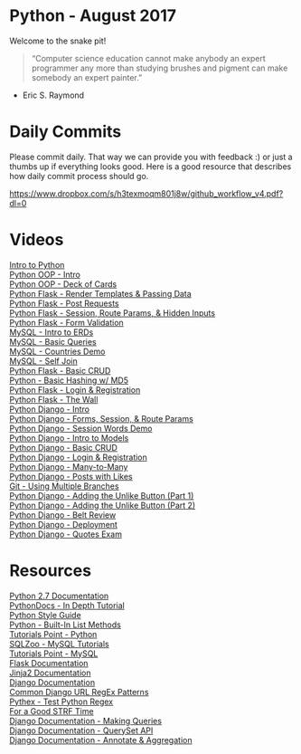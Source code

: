 Python - August 2017
====================

Welcome to the snake pit! 

> “Computer science education cannot make anybody an expert programmer any more than studying brushes and pigment can make somebody an expert painter.”
- Eric S. Raymond

# Daily Commits

Please commit daily. That way we can provide you with feedback :) or just a thumbs up if everything looks good. Here is a good resource that describes how daily commit process should go.

https://www.dropbox.com/s/h3texmoqm801j8w/github_workflow_v4.pdf?dl=0

# Videos

[Intro to Python](https://youtu.be/Q7m9ktPyQXY "Intro to Python") <br>
[Python OOP - Intro](https://youtu.be/8geYlZAOCQM "Python OOP") <br>
[Python OOP - Deck of Cards](https://youtu.be/jDq8xPocaAg "Python OOP - Deck of Cards") <br>
[Python Flask - Render Templates & Passing Data](https://youtu.be/itXnqPaOFFw "Python Flask - Render Templates & Passing Data") <br>
[Python Flask - Post Requests](https://youtu.be/_pL-c6C6w_0 "Python Flask - Post Requests") <br>
[Python Flask - Session, Route Params, & Hidden Inputs
](https://youtu.be/1a7kQXdJ8q8 "Python Flask - Session, Route Params, & Hidden Inputs
") <br>
[Python Flask - Form Validation](https://youtu.be/ibLTCJV6es4 "Python Flask - Form Validation") <br>
[MySQL - Intro to ERDs](https://youtu.be/WiGja4lAMdA "MySQL - Intro to ERDs") <br>
[MySQL - Basic Queries](https://youtu.be/HnVZPsZBwGk "MySQL - Basic Queries") <br>
[MySQL - Countries Demo](https://youtu.be/_2U8Gmvv9gw "MySQL - Countries Demo") <br>
[MySQL - Self Join](https://youtu.be/sLDSe7Rti0E "MySQL - Self Join") <br>
[Python Flask - Basic CRUD](https://youtu.be/IiHH5MD68Po "MySQL - Basic CRUD") <br>
[Python - Basic Hashing w/ MD5](https://youtu.be/AXBuVJcWk0E "Python - Basic Hashing w/ MD5") <br>
[Python Flask - Login & Registration](https://youtu.be/eIJhkEb1Cnk "Python - Login & Registration") <br>
[Python Flask - The Wall ](https://youtu.be/DlNnXyM6KwQ "Python - The Wall") <br>
[Python Django - Intro ](https://youtu.be/KCwRH0AJ4yU "Python Django - Intro ") <br>
[Python Django - Forms, Session, & Route Params](https://youtu.be/GJJzeNJOXIw "Python Django - Forms, Session, & Route Params") <br>
[Python Django - Session Words Demo ](https://youtu.be/Vfcp3fIrSrs "Python Django - Session Words Demo") <br>
[Python Django - Intro to Models ](https://youtu.be/wsSEMNWc6wY "Python Django - Intro to Models") <br>
[Python Django - Basic CRUD](https://youtu.be/e-V4XsbKN5E "Python Django - Basic CRUD") <br>
[Python Django - Login & Registration](https://youtu.be/vaNlU2BC2Lw "Python Django - Login & Registration") <br>
[Python Django - Many-to-Many](https://youtu.be/LJjXdxAMTOs "Python Django - Many-to-Many") <br>
[Python Django - Posts with Likes](https://youtu.be/XIgdQfKl84U "Python Django - Post with Likes") <br>
[Git - Using Multiple Branches](https://youtu.be/tAerkoqYKEc "Git - Using Multiple Branches") <br>
[Python Django - Adding the Unlike Button (Part 1)](https://youtu.be/XIgdQfKl84U "Python Django - Adding the Unlike Button (Part 1)") <br>
[Python Django - Adding the Unlike Button (Part 2)](https://youtu.be/J3Y4v6IoV4c "Python Django - Adding the Unlike Button (Part 2)") <br>
[Python Django - Belt Review](https://youtu.be/tFMuZ2zNXos "Python Django - Belt Review") <br>
[Python Django - Deployment](https://youtu.be/jDLd1mmBx5I "Python Django - Deployment") <br>
[Python Django - Quotes Exam](https://youtu.be/0Xo2te_xS2E "Python Django - Quotes Exam") <br>

# Resources

[Python 2.7 Documentation](https://docs.python.org/2/library/index.html "Python 2.7 Documentation") <br>
[PythonDocs - In Depth Tutorial](https://docs.python.org/2/tutorial/index.html "PythonDocs - In Depth Tutorial") <br>
[Python Style Guide](https://www.python.org/dev/peps/pep-0008/#code-lay-out "Python Style Guide") <br>
[Python - Built-In List Methods](https://infohost.nmt.edu/tcc/help/pubs/python/web/list-methods.html "Python - Built-In List Methods") <br>
[Tutorials Point - Python](https://www.tutorialspoint.com/python/index.htm "Tutorials Point - Python") <br>
[SQLZoo - MySQL Tutorials](http://sqlzoo.net/ "SQLZoo - mySQL Tutorials") <br>
[Tutorials Point - MySQL](https://www.tutorialspoint.com/mysql/index.htm "Tutorials Point - MySQL") <br>
[Flask Documentation](http://flask.pocoo.org/docs/0.12/ "Flask Documentation") <br>
[Jinja2 Documentation](http://jinja.pocoo.org/docs/2.9/ "Jinja2 Documentation") <br>
[Django Documentation](https://docs.djangoproject.com/en/1.11/ "Django Documentation") <br>
[Common Django URL RegEx Patterns](https://github.com/codingforentrepreneurs/Guides/blob/master/all/common_url_regex.md "Common Django URL RegEx Patterns") <br>
[Pythex - Test Python Regex](https://pythex.org/ "Pythex - Test Python Regex") <br>
[For a Good STRF Time](http://www.foragoodstrftime.com/ "For a Good STRF Time") <br>
[Django Documentation - Making Queries](
https://docs.djangoproject.com/en/1.11/topics/db/queries/ "Django Documentation - Making Queries") <br>
[Django Documentation - QuerySet API](https://docs.djangoproject.com/en/1.11/ref/models/querysets/#update "Django Documentation - QuerySet API") <br>
[Django Documentation - Annotate & Aggregation](https://docs.djangoproject.com/en/1.11/topics/db/aggregation/ "Django Documentation - Annotate & Aggregation") <br>
